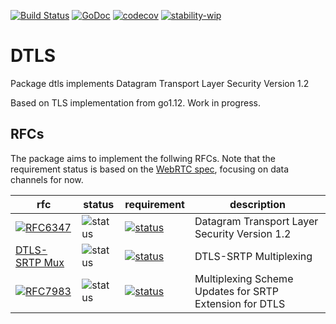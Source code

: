 [![Build Status](https://travis-ci.com/gortc/dtls.svg)](https://travis-ci.com/gortc/dtls)
[![GoDoc](https://godoc.org/github.com/gortc/dtls?status.svg)](http://godoc.org/github.com/gortc/dtls)
[![codecov](https://codecov.io/gh/gortc/dtls/branch/master/graph/badge.svg)](https://codecov.io/gh/gortc/dtls)
[![stability-wip](https://img.shields.io/badge/stability-wip-lightgrey.svg)](https://github.com/mkenney/software-guides/blob/master/STABILITY-BADGES.md#work-in-progress)
# DTLS

Package dtls implements Datagram Transport Layer Security Version 1.2

Based on TLS implementation from go1.12. 
Work in progress.

## RFCs

The package aims to implement the follwing RFCs. Note that the requirement status is based on the [WebRTC spec](https://tools.ietf.org/html/draft-ietf-rtcweb-overview), focusing on data channels for now.

rfc | status | requirement | description
----|--------|-------------|----
[![RFC6347](https://img.shields.io/badge/RFC-6347-blue.svg)](https://tools.ietf.org/html/rfc6347) | ![status](https://img.shields.io/badge/status-research-orange.svg) | [![status](https://img.shields.io/badge/requirement-MUST-green.svg)](https://tools.ietf.org/html/rfc2119) | Datagram Transport Layer Security Version 1.2
[DTLS-SRTP Mux](https://tools.ietf.org/html/rfc5764#section-5.1.2) | ![status](https://img.shields.io/badge/status-research-orange.svg) | [![status](https://img.shields.io/badge/requirement-MUST-green.svg)](https://tools.ietf.org/html/rfc2119) | DTLS-SRTP Multiplexing
[![RFC7983](https://img.shields.io/badge/RFC-7983-blue.svg)](https://tools.ietf.org/html/rfc7983) | ![status](https://img.shields.io/badge/status-research-orange.svg) | [![status](https://img.shields.io/badge/requirement-MUST-green.svg)](https://tools.ietf.org/html/rfc2119) | Multiplexing Scheme Updates for SRTP Extension for DTLS
